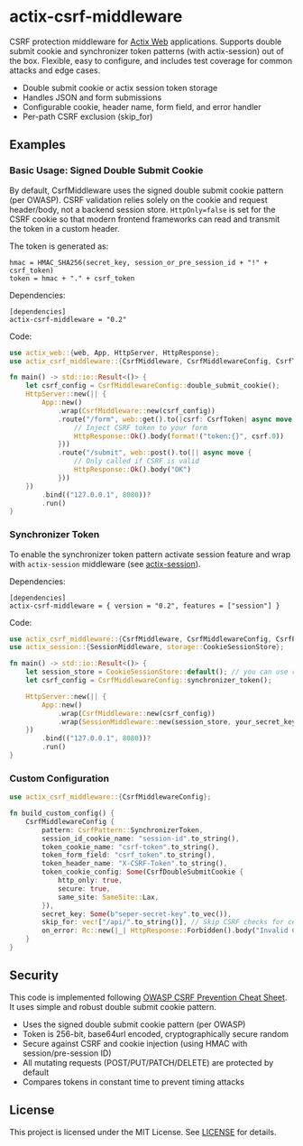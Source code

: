 # actix-csrf-middleware

CSRF protection middleware for [Actix Web](https://github.com/actix/actix-web) applications. Supports double submit
cookie and synchronizer token patterns (with actix-session) out of the box. Flexible, easy to
configure, and includes test coverage for common attacks and edge cases.

- Double submit cookie or actix session token storage
- Handles JSON and form submissions
- Configurable cookie, header name, form field, and error handler
- Per-path CSRF exclusion (skip_for)

## Examples

### Basic Usage: Signed Double Submit Cookie

By default, CsrfMiddleware uses the signed double submit cookie pattern (per OWASP). CSRF validation relies solely on
the cookie and request header/body, not a backend session store. `HttpOnly=false` is set for the CSRF cookie so that
modern frontend frameworks can read and transmit the token in a custom header.

The token is generated as:<br>

```
hmac = HMAC_SHA256(secret_key, session_or_pre_session_id + "!" + csrf_token) 
token = hmac + "." + csrf_token
```

Dependencies:

```
[dependencies]
actix-csrf-middleware = "0.2"
```

Code:

```rust
use actix_web::{web, App, HttpServer, HttpResponse};
use actix_csrf_middleware::{CsrfMiddleware, CsrfMiddlewareConfig, CsrfToken};

fn main() -> std::io::Result<()> {
    let csrf_config = CsrfMiddlewareConfig::double_submit_cookie();
    HttpServer::new(|| {
        App::new()
            .wrap(CsrfMiddleware::new(csrf_config))
            .route("/form", web::get().to(|csrf: CsrfToken| async move {
                // Inject CSRF token to your form
                HttpResponse::Ok().body(format!("token:{}", csrf.0))
            }))
            .route("/submit", web::post().to(|| async move {
                // Only called if CSRF is valid
                HttpResponse::Ok().body("OK")
            }))
    })
        .bind(("127.0.0.1", 8080))?
        .run()
}
```

### Synchronizer Token

To enable the synchronizer token pattern activate session feature and wrap with `actix-session` middleware
(see [actix-session](https://docs.rs/actix-session)).

Dependencies:

```
[dependencies]
actix-csrf-middleware = { version = "0.2", features = ["session"] }
```

Code:

```rust
use actix_csrf_middleware::{CsrfMiddleware, CsrfMiddlewareConfig, CsrfPattern, CsrfToken};
use actix_session::{SessionMiddleware, storage::CookieSessionStore};

fn main() -> std::io::Result<()> {
    let session_store = CookieSessionStore::default(); // you can use redis here
    let csrf_config = CsrfMiddlewareConfig::synchronizer_token();

    HttpServer::new(|| {
        App::new()
            .wrap(CsrfMiddleware::new(csrf_config))
            .wrap(SessionMiddleware::new(session_store, your_secret_key()))
    })
        .bind(("127.0.0.1", 8080))?
        .run()
}
```

### Custom Configuration

```rust
use actix_csrf_middleware::{CsrfMiddlewareConfig};

fn build_custom_config() {
    CsrfMiddlewareConfig {
        pattern: CsrfPattern::SynchronizerToken,
        session_id_cookie_name: "session-id".to_string(),
        token_cookie_name: "csrf-token".to_string(),
        token_form_field: "csrf_token".to_string(),
        token_header_name: "X-CSRF-Token".to_string(),
        token_cookie_config: Some(CsrfDoubleSubmitCookie {
            http_only: true,
            secure: true,
            same_site: SameSite::Lax,
        }),
        secret_key: Some(b"seper-secret-key".to_vec()),
        skip_for: vec!["/api/".to_string()], // Skip CSRF checks for certain paths
        on_error: Rc::new(|_| HttpResponse::Forbidden().body("Invalid CSRF token")),
    }
}
```

## Security

This code is implemented
following [OWASP CSRF Prevention Cheat Sheet](https://cheatsheetseries.owasp.org/cheatsheets/Cross-Site_Request_Forgery_Prevention_Cheat_Sheet.html).
It uses simple and robust double submit cookie pattern.

- Uses the signed double submit cookie pattern (per OWASP)
- Token is 256-bit, base64url encoded, cryptographically secure random
- Secure against CSRF and cookie injection (using HMAC with session/pre-session ID)
- All mutating requests (POST/PUT/PATCH/DELETE) are protected by default
- Compares tokens in constant time to prevent timing attacks

## License

This project is licensed under the MIT License. See [LICENSE](./LICENSE) for details.
